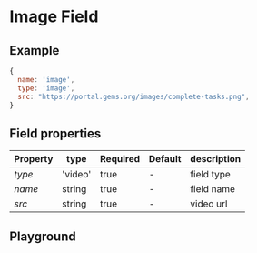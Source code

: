 
# Image Field

## Example
```jsx
{
  name: 'image',
  type: 'image',
  src: "https://portal.gems.org/images/complete-tasks.png",
}
```

## Field properties

| Property | type    | Required | Default | description |
| ---------| ------- | -------- | ------- | ----------- |
| *type*   | 'video' | true     | -       | field type  |
| *name*   | string  | true     | -       | field name  |
| *src*    | string  | true     | -       | video url   |

## Playground
